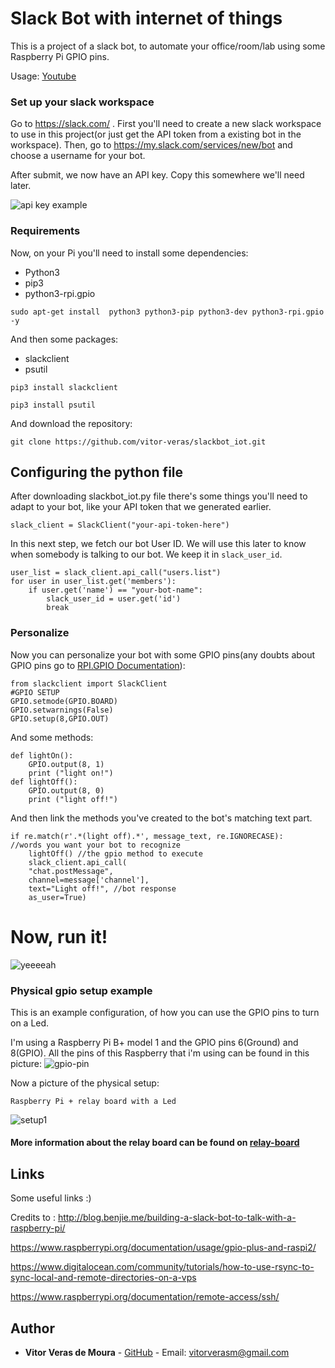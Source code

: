 # Slack Bot with internet of things

This is a project of a slack bot, to automate your office/room/lab using some Raspberry Pi GPIO pins.

Usage: [Youtube](https://youtu.be/oNQft1fzo-o)

### Set up your slack workspace

Go to https://slack.com/ . First you'll need to create a new slack workspace to use in this project(or just get the API token from a existing bot in the workspace).
Then, go to https://my.slack.com/services/new/bot and choose a username for your bot.

After submit, we now have an API key. Copy this somewhere we'll need later.

![api key example](https://i.imgur.com/LPUquaF.png)

### Requirements

Now, on your Pi you'll need to install some dependencies:

 - Python3
 - pip3
 - python3-rpi.gpio

```
sudo apt-get install  python3 python3-pip python3-dev python3-rpi.gpio -y
```


And then some packages:

 - slackclient
 - psutil

```
pip3 install slackclient
```
```
pip3 install psutil
```

And download the repository:
```
git clone https://github.com/vitor-veras/slackbot_iot.git
```



## Configuring the python file
After downloading slackbot_iot.py file there's some things you'll need to adapt to your bot, like your API token that we generated earlier.

```
slack_client = SlackClient("your-api-token-here")
```

In this next step, we fetch our bot User ID. We will use this later to know when somebody is talking to our bot. We keep it in `slack_user_id`.

```
user_list = slack_client.api_call("users.list")  
for user in user_list.get('members'):  
    if user.get('name') == "your-bot-name":
        slack_user_id = user.get('id')
        break

```

### Personalize
Now you can personalize your bot with some GPIO pins(any doubts about GPIO pins go to [RPI.GPIO Documentation](https://pypi.python.org/pypi/RPi.GPIO)):
```
from slackclient import SlackClient
#GPIO SETUP
GPIO.setmode(GPIO.BOARD)
GPIO.setwarnings(False)
GPIO.setup(8,GPIO.OUT)

```

And some methods:
```
def lightOn():
    GPIO.output(8, 1)
    print ("light on!")
def lightOff():
    GPIO.output(8, 0)
    print ("light off!")
```

And then link the methods you've created to the bot's matching text part.
```
if re.match(r'.*(light off).*', message_text, re.IGNORECASE):
//words you want your bot to recognize
	lightOff() //the gpio method to execute
	slack_client.api_call(
	"chat.postMessage",
	channel=message['channel'],
	text="Light off!", //bot response
	as_user=True)
```
# Now, run it!
![yeeeeah](https://i.imgur.com/mvKbycf.png)

### Physical gpio setup example

This is an example configuration, of how you can use the GPIO pins to turn on a Led.

I'm using a Raspberry Pi B+ model 1 and the GPIO pins 6(Ground) and 8(GPIO). All the pins of this Raspberry that i'm using can be found in this picture:
![gpio-pin](https://i.imgur.com/4bQ4bgy.png)

Now a picture of the physical setup:

`Raspberry Pi + relay board with a Led`

![setup1](https://i.imgur.com/vF5HTQF.jpg)

#### More information about the relay board can be found on [relay-board](https://github.com/vitor-veras/relay_board.git)
## Links
Some useful links :)

Credits to : http://blog.benjie.me/building-a-slack-bot-to-talk-with-a-raspberry-pi/

https://www.raspberrypi.org/documentation/usage/gpio-plus-and-raspi2/

https://www.digitalocean.com/community/tutorials/how-to-use-rsync-to-sync-local-and-remote-directories-on-a-vps

https://www.raspberrypi.org/documentation/remote-access/ssh/

## Author

* **Vitor Veras de Moura** - [GitHub](https://github.com/vitor-veras) - Email: vitorverasm@gmail.com

